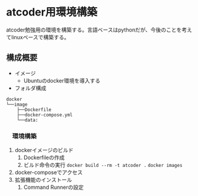 # atcoder用環境構築

atcoder勉強用の環境を構築する。言語ベースはpythonだが、今後のことを考えてlinuxベースで構築する。

## 構成概要

- イメージ
  - Ubuntuのdocker環境を導入する
- フォルダ構成

```dir
docker
└──image
    ├──Dockerfile
    ├──docker-compose.yml
    └──data:
```

### 　環境構築

1. dockerイメージのビルド
   1. Dockerfileの作成
   2. ビルド命令の実行
    `docker build --rm -t atcoder .`
    `docker images`
2. docker-composeでアクセス
3. 拡張機能のインストール
   1. Command Runnerの設定
